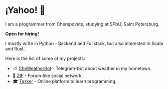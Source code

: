 # ¡Yahoo! :partying_face:

I am a programmer from Cherepovets, studying at SPbU, Saint Petersburg.

**Open for hiring!**

I mostly write in Python - Backend and Fullstack, but also interested in Scala and Rust.

Here is the list of some of my projects:

- :partly_sunny: [CheWeatherBot](https://github.com/Masynchin/CheWeatherBot) -
  Telegram-bot about weather in my hometown.
- :speech_balloon: [ZIF](https://github.com/Masynchin/zif) - Forum-like social network.
- :mortar_board: [Tasker](https://github.com/Masynchin/tasker) - Online platform to learn programming.
